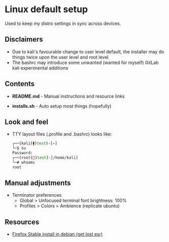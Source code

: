 # Linux default setup

Used to keep my distro settings in sync across devices.

## Disclaimers

* Due to kali's favourable change to user level default, the installer may do things twice upon the user level and root level.
* The bashrc may introduce some unwanted (wanted for myself) GitLab kali experimental additions

## Contents

* **README.md** - Manual instructions and resource links

* **installs.sh** - Auto setup most things (hopefully)

## Look and feel

* TTY layout files (.profile and .bashrc) looks like:

    ```bash
    ┌──(kali(🚹)test)-[~]
    └─$ su
    Password: 
    ┌──(root(🚷)test)-[/home/kali]
    └─# whoami
    root
    ```

## Manual adjustments

* Terminator preferences
  * Global > Unfocused terminal font brightness: 100%
  * Profiles > Colors > Ambience (replicate ubuntu)

## Resources

* [Firefox Stable install in debian (get lost esr)](https://wiki.debian.org/Firefox#From_Mozilla_binaries)

